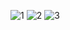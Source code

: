 ![1](https://github.com/sufihub/Host-Resume-on-EC2/assets/124899223/aadca926-7fa3-4008-9af3-0700ddee8fbd)
![2](https://github.com/sufihub/Host-Resume-on-EC2/assets/124899223/ecaf1907-bf2f-448e-9d50-52ee224719fa)
![3](https://github.com/sufihub/Host-Resume-on-EC2/assets/124899223/9b786f0e-dfa3-4fa2-a8fa-c7af0956f984)
